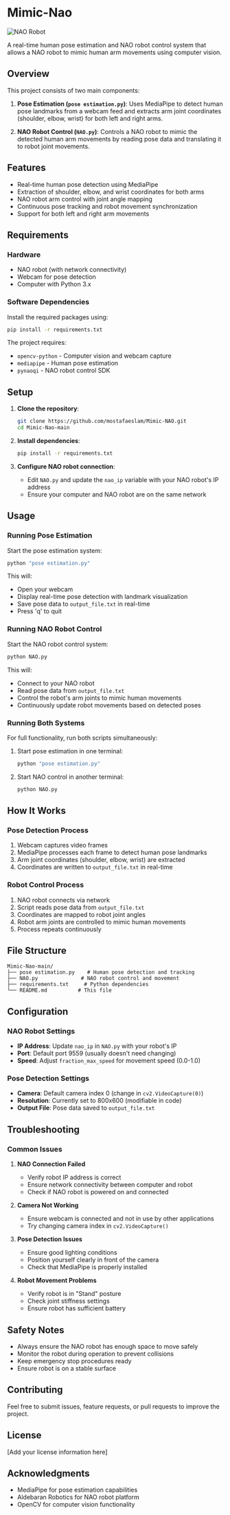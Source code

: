# Mimic-Nao

![NAO Robot](NAO.jpg)

A real-time human pose estimation and NAO robot control system that allows a NAO robot to mimic human arm movements using computer vision.

## Overview

This project consists of two main components:

1. **Pose Estimation (`pose estimation.py`)**: Uses MediaPipe to detect human pose landmarks from a webcam feed and extracts arm joint coordinates (shoulder, elbow, wrist) for both left and right arms.

2. **NAO Robot Control (`NAO.py`)**: Controls a NAO robot to mimic the detected human arm movements by reading pose data and translating it to robot joint movements.

## Features

- Real-time human pose detection using MediaPipe
- Extraction of shoulder, elbow, and wrist coordinates for both arms
- NAO robot arm control with joint angle mapping
- Continuous pose tracking and robot movement synchronization
- Support for both left and right arm movements

## Requirements

### Hardware
- NAO robot (with network connectivity)
- Webcam for pose detection
- Computer with Python 3.x

### Software Dependencies

Install the required packages using:

```bash
pip install -r requirements.txt
```

The project requires:
- `opencv-python` - Computer vision and webcam capture
- `mediapipe` - Human pose estimation
- `pynaoqi` - NAO robot control SDK

## Setup

1. **Clone the repository**:
   ```bash
   git clone https://github.com/mostafaeslam/Mimic-NAO.git
   cd Mimic-Nao-main
   ```

2. **Install dependencies**:
   ```bash
   pip install -r requirements.txt
   ```

3. **Configure NAO robot connection**:
   - Edit `NAO.py` and update the `nao_ip` variable with your NAO robot's IP address
   - Ensure your computer and NAO robot are on the same network

## Usage

### Running Pose Estimation

Start the pose estimation system:

```bash
python "pose estimation.py"
```

This will:
- Open your webcam
- Display real-time pose detection with landmark visualization
- Save pose data to `output_file.txt` in real-time
- Press 'q' to quit

### Running NAO Robot Control

Start the NAO robot control system:

```bash
python NAO.py
```

This will:
- Connect to your NAO robot
- Read pose data from `output_file.txt`
- Control the robot's arm joints to mimic human movements
- Continuously update robot movements based on detected poses

### Running Both Systems

For full functionality, run both scripts simultaneously:

1. Start pose estimation in one terminal:
   ```bash
   python "pose estimation.py"
   ```

2. Start NAO control in another terminal:
   ```bash
   python NAO.py
   ```

## How It Works

### Pose Detection Process
1. Webcam captures video frames
2. MediaPipe processes each frame to detect human pose landmarks
3. Arm joint coordinates (shoulder, elbow, wrist) are extracted
4. Coordinates are written to `output_file.txt` in real-time

### Robot Control Process
1. NAO robot connects via network
2. Script reads pose data from `output_file.txt`
3. Coordinates are mapped to robot joint angles
4. Robot arm joints are controlled to mimic human movements
5. Process repeats continuously

## File Structure

```
Mimic-Nao-main/
├── pose estimation.py    # Human pose detection and tracking
├── NAO.py              # NAO robot control and movement
├── requirements.txt     # Python dependencies
└── README.md          # This file
```

## Configuration

### NAO Robot Settings
- **IP Address**: Update `nao_ip` in `NAO.py` with your robot's IP
- **Port**: Default port 9559 (usually doesn't need changing)
- **Speed**: Adjust `fraction_max_speed` for movement speed (0.0-1.0)

### Pose Detection Settings
- **Camera**: Default camera index 0 (change in `cv2.VideoCapture(0)`)
- **Resolution**: Currently set to 800x600 (modifiable in code)
- **Output File**: Pose data saved to `output_file.txt`

## Troubleshooting

### Common Issues

1. **NAO Connection Failed**
   - Verify robot IP address is correct
   - Ensure network connectivity between computer and robot
   - Check if NAO robot is powered on and connected

2. **Camera Not Working**
   - Ensure webcam is connected and not in use by other applications
   - Try changing camera index in `cv2.VideoCapture()`

3. **Pose Detection Issues**
   - Ensure good lighting conditions
   - Position yourself clearly in front of the camera
   - Check that MediaPipe is properly installed

4. **Robot Movement Problems**
   - Verify robot is in "Stand" posture
   - Check joint stiffness settings
   - Ensure robot has sufficient battery

## Safety Notes

- Always ensure the NAO robot has enough space to move safely
- Monitor the robot during operation to prevent collisions
- Keep emergency stop procedures ready
- Ensure robot is on a stable surface

## Contributing

Feel free to submit issues, feature requests, or pull requests to improve the project.

## License

[Add your license information here]

## Acknowledgments

- MediaPipe for pose estimation capabilities
- Aldebaran Robotics for NAO robot platform
- OpenCV for computer vision functionality 